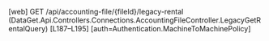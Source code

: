 [web] GET /api/accounting-file/{fileId}/legacy-rental  (DataGet.Api.Controllers.Connections.AccountingFileController.LegacyGetRentalQuery)  [L187–L195] [auth=Authentication.MachineToMachinePolicy]

